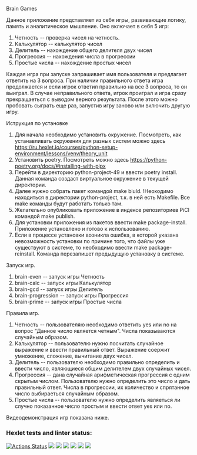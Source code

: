 Brain Games

Данное приложение представляет из себя игры, развивающие логику, память и аналитическое мышление. Оно включает в себя 5 игр:
1. Четность -- проверка чисел на четность.
2. Калькулятор -- калькулятор чисел
3. Делитель -- нахождение общего делителя двух чисел
4. Прогрессия -- нахождения числа в прогрессии
5. Простые числа -- нахождение простых чисел

Каждая игра при запуске запрашивает имя пользователя и предлагает ответить на 3 вопроса. При наличии правильного ответа игра продолжается и если игрок ответил правильно на все 3 вопроса, то он выиграл. В случае неправильного ответа, игрок проиграл и игра сразу прекращаеться с выводом верного результата. После этого можно пробовать сыграть еще раз, запустив игру заново или включить другую игру.

Иструкция по установке

1. Для начала необходимо установить окружение. Посмотреть, как устанавливать окружения для разных систем можно здесь https://ru.hexlet.io/courses/python-setup-environment/lessons/venv/theory_unit
2. Установить poetry. Посмотреть можно здесь https://python-poetry.org/docs/#installing-with-pipx
3. Перейти в директорию python-project-49 и ввести poetry install. Данная команда создаст виртуальное окружение в текущей директории.
4. Далее нужно собрать пакет командой make biuld. !Неоходимо находиться в директории python-project, т.к. в ней есть Makefile. Все make команды будут работать только там.
5. Желательно опубликовать приложение в индексе репозиториев PiCl командой make publish.
6. Для установки приложения из пакетов ввести make package-install. Приложение установлено и готово к использованию.
7. Если в процессе установки возникла ошибка, в которой указана невозможность установки по причине того, что файлы уже существуют в системе, то необходимо ввести make package-reinstall. Команда перезапишет предыдущую установку в системе.

Запуск игр.

1. brain-even -- запуск игры Четность
2. brain-calc -- запуск игры Калькулятор
3. brain-gcd -- запуск игры Делитель
4. brain-progression -- запуск игры Прогрессия
5. brain-prime -- запуск игры Простые числа

Правила игр.

1. Четность -- пользователяю необходимо ответить yes или no на вопрос "Данное число является четным". Числа показываются случайным образом. 
2. Калькулятор -- пользователю нужно посчитать случайное выражение и ввести правильный ответ. Выражение соержит умножение, сложение, вычитание двух чисел.
3. Делитель -- пользователю необходимо правильно определить и ввести число, являющиеся общим делителем двух случайных чисел.
4. Прогрессия -- дана случайная арифметическая прогрессия с одним скрытым числом. Пользователю нужно определить это число и дать правильный ответ. Числа в прогрессии, их количество и спрятанное число выбираеться случайным образом.
5. Простые числа -- пользователю нужно определить являеться ли случно показанное число простым и ввести ответ yes или no.

Видеодемонстрация игр показана ниже.

### Hexlet tests and linter status:
[![Actions Status](https://github.com/nic11371/python-project-49/actions/workflows/hexlet-check.yml/badge.svg)](https://github.com/nic11371/python-project-49/actions)
<a href="https://codeclimate.com/github/nic11371/python-project-49/maintainability"><img src="https://api.codeclimate.com/v1/badges/2baa4e2e5ed6a24bc653/maintainability" /></a>
<a href="https://asciinema.org/a/664752" target="_blank"><img src="https://asciinema.org/a/664752.svg" /></a>
<a href="https://asciinema.org/a/664540" target="_blank"><img src="https://asciinema.org/a/664540.svg" /></a>
<a href="https://asciinema.org/a/664559" target="_blank"><img src="https://asciinema.org/a/664559.svg" /></a>
<a href="https://asciinema.org/a/664588" target="_blank"><img src="https://asciinema.org/a/664588.svg" /></a>
<a href="https://asciinema.org/a/664753" target="_blank"><img src="https://asciinema.org/a/664753.svg" /></a>